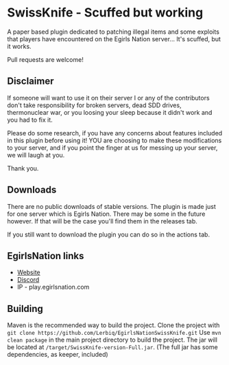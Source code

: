 # SwissKnife - Scuffed but working

A paper based plugin dedicated to patching illegal items and some exploits that players have encountered on the Egirls Nation server... It's scuffed, but it works.

Pull requests are welcome!

## Disclaimer

If someone will want to use it on their server I or any of the contributors don't take responsibility for broken servers, dead SDD drives, thermonuclear war, or you loosing your sleep because it didn't work and you had to fix it.

Please do some research, if you have any concerns about features included in this plugin before using it!
YOU are choosing to make these modifications to your server, and if you point the finger at us for messing up your server, we will laugh at you.

Thank you.

## Downloads

There are no public downloads of stable versions.
The plugin is made just for one server which is Egirls Nation.
There may be some in the future however.
If that will be the case you'll find them in the releases tab.

If you still want to download the plugin you can do so in the actions tab.

## EgirlsNation links
- [Website](https://egirlsnation.com/)
- [Discord](https://egirlsnation.com/discord)
- IP - play.egirlsnation.com

## Building

Maven is the recommended way to build the project.
Clone the project with `git clone https://github.com/Lerbiq/EgirlsNationSwissKnife.git`
Use `mvn clean package` in the main project directory to build the project.
The jar will be located at `/target/SwissKnife-version-Full.jar`. (The full jar has some dependencies, as keeper, included)
